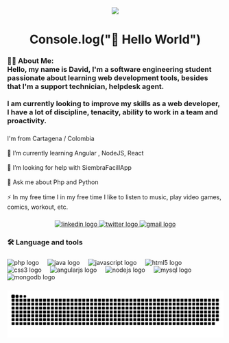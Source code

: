 ###
<div align="center">
  <img src="https://visitor-badge.laobi.icu/badge?page_id=DavidC2205.DavidC2205&"  />
</div>

###

<h1 align="center">Console.log("👋 Hello World")</h1>

###

<h3 align="left">👩‍💻  About Me:<br>Hello, my name is David, I'm a software engineering student passionate about learning web development tools, besides that I'm a support technician, helpdesk agent. <br><br>I am currently looking to improve my skills as a web developer, I have a lot of discipline, tenacity, ability to work in a team and proactivity.</h3>

###

<p align="left">I'm  from Cartagena / Colombia<br><br>🌱 I’m currently learning Angular , NodeJS, React<br><br>🤝 I’m looking for help with SiembraFacillApp<br><br>💬 Ask me about Php and Python<br><br>⚡ In my free time I in my free time I like to listen to music, play video games, comics, workout, etc.</p>

###

<div align="center">
  <a href="https://www.linkedin.com/in/david-enrique-castillo-castro-18a405163/" target="_blank">
    <img src="https://img.shields.io/static/v1?message=LinkedIn&logo=linkedin&label=&color=0077B5&logoColor=white&labelColor=&style=for-the-badge" height="25" alt="linkedin logo"  />
  </a>
  <a href="@Herimanto1995" target="_blank">
    <img src="https://img.shields.io/static/v1?message=Twitter&logo=twitter&label=&color=1DA1F2&logoColor=white&labelColor=&style=for-the-badge" height="25" alt="twitter logo"  />
  </a>
  <a href="davidcastillo2205@gmail.com" target="_blank">
    <img src="https://img.shields.io/static/v1?message=Gmail&logo=gmail&label=&color=D14836&logoColor=white&labelColor=&style=for-the-badge" height="25" alt="gmail logo"  />
  </a>
</div>

###

<h3 align="left">🛠 Language and tools</h3>

###

<div align="left">
  <img src="https://cdn.jsdelivr.net/gh/devicons/devicon/icons/php/php-original.svg" height="40" alt="php logo"  />
  <img width="12" />
  <img src="https://cdn.jsdelivr.net/gh/devicons/devicon/icons/java/java-original.svg" height="40" alt="java logo"  />
  <img width="12" />
  <img src="https://cdn.jsdelivr.net/gh/devicons/devicon/icons/javascript/javascript-original.svg" height="40" alt="javascript logo"  />
  <img width="12" />
  <img src="https://cdn.jsdelivr.net/gh/devicons/devicon/icons/html5/html5-original.svg" height="40" alt="html5 logo"  />
  <img width="12" />
  <img src="https://cdn.jsdelivr.net/gh/devicons/devicon/icons/css3/css3-original.svg" height="40" alt="css3 logo"  />
  <img width="12" />
  <img src="https://cdn.jsdelivr.net/gh/devicons/devicon/icons/angularjs/angularjs-original.svg" height="40" alt="angularjs logo"  />
  <img width="12" />
  <img src="https://cdn.jsdelivr.net/gh/devicons/devicon/icons/nodejs/nodejs-original.svg" height="40" alt="nodejs logo"  />
  <img width="12" />
  <img src="https://cdn.jsdelivr.net/gh/devicons/devicon/icons/mysql/mysql-original.svg" height="40" alt="mysql logo"  />
  <img width="12" />
  <img src="https://cdn.jsdelivr.net/gh/devicons/devicon/icons/mongodb/mongodb-original.svg" height="40" alt="mongodb logo"  />
</div>

###
 <img src="https://raw.githubusercontent.com/Platane/snk/output/github-contribution-grid-snake.svg"  />
 
###

